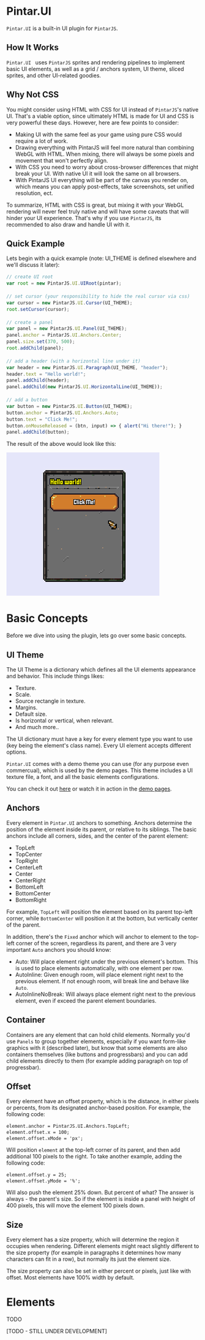 # Pintar.UI

`Pintar.UI` is a built-in UI plugin for `PintarJS`.


## How It Works

`Pintar.UI ` uses `PintarJS` sprites and rendering pipelines to implement basic UI elements, as well as a grid / anchors system, UI theme, sliced sprites, and other UI-related goodies.


## Why Not CSS

You might consider using HTML with CSS for UI instead of `PintarJS`'s native UI. That's a viable option, since ultimately HTML is made for UI and CSS is very powerful these days. However, here are few points to consider:

- Making UI with the same feel as your game using pure CSS would require a lot of work.
- Drawing everything with PintarJS will feel more natural than combining WebGL with HTML. When mixing, there will always be some pixels and movement that won't perfectly align.
- With CSS you need to worry about cross-browser differences that might break your UI. With native UI it will look the same on all browsers.
- With PintarJS UI everything will be part of the canvas you render on, which means you can apply post-effects, take screenshots, set unified resolution, ect.

To summarize, HTML with CSS is great, but mixing it with your WebGL rendering will never feel truly native and will have some caveats that will hinder your UI experience. That's why if you use `PintarJS`, its recommended to also draw and handle UI with it.


## Quick Example

Lets begin with a quick example (note: UI_THEME is defined elsewhere and we'll discuss it later):

```js
// create UI root
var root = new PintarJS.UI.UIRoot(pintar);

// set cursor (your responsibility to hide the real cursor via css)
var cursor = new PintarJS.UI.Cursor(UI_THEME);
root.setCursor(cursor);

// create a panel
var panel = new PintarJS.UI.Panel(UI_THEME);
panel.anchor = PintarJS.UI.Anchors.Center;
panel.size.set(370, 500);
root.addChild(panel);

// add a header (with a horizontal line under it)
var header = new PintarJS.UI.Paragraph(UI_THEME, "header");
header.text = "Hello world!";
panel.addChild(header);
panel.addChild(new PintarJS.UI.HorizontalLine(UI_THEME));

// add a button
var button = new PintarJS.UI.Button(UI_THEME);
button.anchor = PintarJS.UI.Anchors.Auto;
button.text = "Click Me!";
button.onMouseReleased = (btn, input) => { alert("Hi there!"); }
panel.addChild(button);
```

The result of the above would look like this:

![UI example 1](assets/exm1.jpg "example 1")

# Basic Concepts

Before we dive into using the plugin, lets go over some basic concepts.

## UI Theme

The UI Theme is a dictionary which defines all the UI elements appearance and behavior. This include things likes:

- Texture.
- Scale.
- Source rectangle in texture.
- Margins.
- Default size.
- Is horizontal or vertical, when relevant.
- And much more..

The UI dictionary must have a key for every element type you want to use (key being the element's class name). Every UI element accepts different options.

`Pintar.UI` comes with a demo theme you can use (for any purpose even commercual), which is used by the demo pages. This theme includes a UI texture file, a font, and all the basic elements configurations.

You can check it out [here](assets/ui_theme.js) or watch it in action in the [demo pages](https://ronenness.github.io/PintarJS/demos/index.html#example9_plugin_ui.html).

## Anchors

Every element in `Pintar.UI` anchors to something. Anchors determine the position of the element inside its parent, or relative to its siblings.
The basic anchors include all corners, sides, and the center of the parent element:

- TopLeft		
- TopCenter		
- TopRight		
- CenterLeft
- Center	
- CenterRight	
- BottomLeft	
- BottomCenter	
- BottomRight	

For example, `TopLeft` will position the element based on its parent top-left corner, while `BottomCenter` will position it at the bottom, but vertically center of the parent.

In addition, there's the `Fixed` anchor which will anchor to element to the top-left corner of the screen, regardless its parent, and there are 3 very important `Auto` anchors you should know:

- Auto: Will place element right under the previous element's bottom. This is used to place elements automatically, with one element per row.
- AutoInline: Given enough room, will place element right next to the previous element. If not enough room, will break line and behave like `Auto`.
- AutoInlineNoBreak: Will always place element right next to the previous element, even if exceed the parent element boundaries.


## Container

Containers are any element that can hold child elements.
Normally you'd use `Panels` to group together elements, especially if you want form-like graphics with it (described later), but know that some elements are also containers themselves (like buttons and progressbars) and you can add child elements directly to them (for example adding paragraph on top of progressbar).


## Offset

Every element have an offset property, which is the distance, in either pixels or percents, from its designated anchor-based position.
For example, the following code:

```JS
element.anchor = PintarJS.UI.Anchors.TopLeft;
element.offset.x = 100;
element.offset.xMode = 'px';
```

Will position `element` at the top-left corner of its parent, and then add additional 100 pixels to the right.
To take another example, adding the following code:

```JS
element.offset.y = 25;
element.offset.yMode = '%';
```

Will also push the element 25% down. But percent of what? The answer is always - the parent's size. So if the element is inside a panel with height of 400 pixels, this will move the element 100 pixels down.


## Size

Every element has a size property, which will determine the region it occupies when rendering. Different elements might react slightly different to the size property (for example in paragraphs it determines how many characters can fit in a row), but normally its just the element size.

The size property can also be set in either percent or pixels, just like with offset. Most elements have 100% width by default.





# Elements

TODO


[TODO - STILL UNDER DEVELOPMENT]